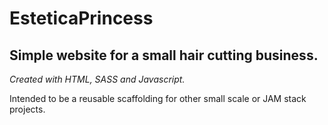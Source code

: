 # EsteticaPrincess

## Simple website for a small hair cutting business.

_Created with HTML, SASS and Javascript._

Intended to be a reusable scaffolding for other small scale or JAM stack projects.
